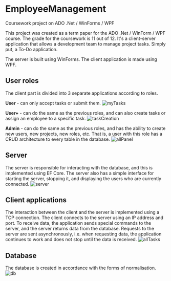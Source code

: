 # EmployeeManagement
Coursework project on ADO .Net / WinForms / WPF

This project was created as a term paper for the ADO .Net / WinForm / WPF course. The grade for the coursework is 11 out of 12.
It's a client-server application that allows a development team to manage project tasks. Simply put, a To-Do application.

The server is built using WinForms.
The client application is made using WPF.

## **User roles**
The client part is divided into 3 separate applications according to roles.

**User** - can only accept tasks or submit them.
![myTasks](https://github.com/zedicus25/EmployeeManagement/assets/95874337/12687e0f-3ca9-4847-a0a9-b1746c68811e)

**User+** - can do the same as the previous roles, and can also create tasks or assign an employee to a specific task.
![taskCreation](https://github.com/zedicus25/EmployeeManagement/assets/95874337/7d98fdf5-226b-4772-bc1c-5ac0848a24d4)

**Admin** -  can do the same as the previous roles, and has the ability to create new users, new projects, new roles, etc. That is, a user with this role has a CRUD architecture to every table in the database.
![allPanel](https://github.com/zedicus25/EmployeeManagement/assets/95874337/94c66d9c-b820-43bd-b47b-d53273ecb475)

## **Server**
The server is responsible for interacting with the database, and this is implemented using EF Core. The server also has a simple interface for starting the server, stopping it, and displaying the users who are currently connected.
![server](https://github.com/zedicus25/EmployeeManagement/assets/95874337/1b9bc98a-7b31-40a1-9601-2da063759c5e)

## **Client applications**
The interaction between the client and the server is implemented using a TCP connection. The client connects to the server using an IP address and port. To receive data, the application sends special commands to the server, and the server returns data from the database. Requests to the server are sent asynchronously, i.e. when requesting data, the application continues to work and does not stop until the data is received.
![allTasks](https://github.com/zedicus25/EmployeeManagement/assets/95874337/9a44a7de-5a4f-4996-b963-5c142683fa1a)

## **Database**
The database is created in accordance with the forms of normalisation.
![db](https://github.com/zedicus25/EmployeeManagement/assets/95874337/7cc36b87-e90c-4e0a-95d0-e66a4d47b76f)
